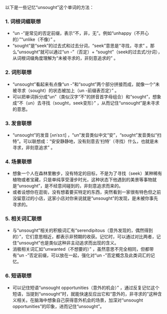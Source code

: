 以下是一些记忆“unsought”这个单词的方法：

### 1. 词根词缀联想
 - “un -”是常见的否定前缀，表示“不，非，无”。例如“unhappy（不开心的）”“unlike（不像）” 。
 - “sought”是“seek”的过去式和过去分词，“seek”意思是“寻找，寻求” 。那么“unsought”就可以通过“un -”（否定）+ “sought”（seek的过去式/分词），从词根词缀角度理解为“未被寻求的，非刻意追求的” 。

### 2. 词形联想
 - “unsought”看起来有点像“un -”和“sought”两个部分拼接而成，就像一个“未被寻求（sought）的状态被加上（un -前缀表否定）” 。
 - 可以把单词拆分成“un”（类似汉字“不”的拼音首字母组合）和“sought”，想象成“不（un）去寻找（sought，seek变形）” ，从而记住“unsought”是未寻求的意思。

### 3. 发音联想
 - “unsought”的发音 [ʌnˈsɔːt] ，“un”发音类似中文“安”，“sought”发音类似“扫特”。可以联想成：“安安静静地，没有刻意去‘扫特’（寻找）什么，也就是未寻求，非刻意追求” 。

### 4. 场景联想
 - 想象一个人在森林里散步，没有特定的目标，不是为了寻找（seek）某种稀有植物或者宝藏，只是单纯享受漫步时光，这种状态下他遇到的美景等事物就是“unsought”，是不经意间碰到的，非刻意追求而来的。
 - 或者设想你在逛街，没有想着要买特定的东西，突然看到一家很有特色但之前没留意过的小店，这家小店对你来说就是“unsought”的发现，是未被你事先寻求的。

### 5. 相关词汇联想
 - 与“unsought”相关的积极词汇有“serendipitous（意外发现的，偶然得到的）”，它们意思相近，都表示非预期的收获。记忆时，可以通过对比两者，记住“unsought”也是类似这种非主动追求而出现的含义。
 - 消极相关词汇如“unwanted（不想要的）” ，虽然意思不完全相同，但都带有“un -”否定前缀，可以放在一起，强化对“un -”否定概念及此类词汇的记忆。

### 6. 短语联想
 - 可以记住短语“unsought opportunities（意外的机会）” ，通过反复记忆这个短语，当提到“unsought”时，就能快速反应出它和“意外的，非寻求的”这种含义相关。在脑海中想象自己获得意外机会的场景，加深对“unsought opportunities”的印象，进而记住“unsought”。 